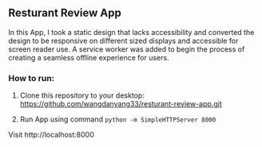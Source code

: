 

## Resturant Review App

In this App, I took a static design that lacks accessibility and converted the design to be responsive on different sized displays and accessible for screen reader use. A service worker was added to begin the process of creating a seamless offline experience for users.

### How to run:
1. Clone this repository to your desktop: https://github.com/wangdanyang33/resturant-review-app.git
 
2. Run App using command `python -m SimpleHTTPServer 8000`

Visit http://localhost:8000